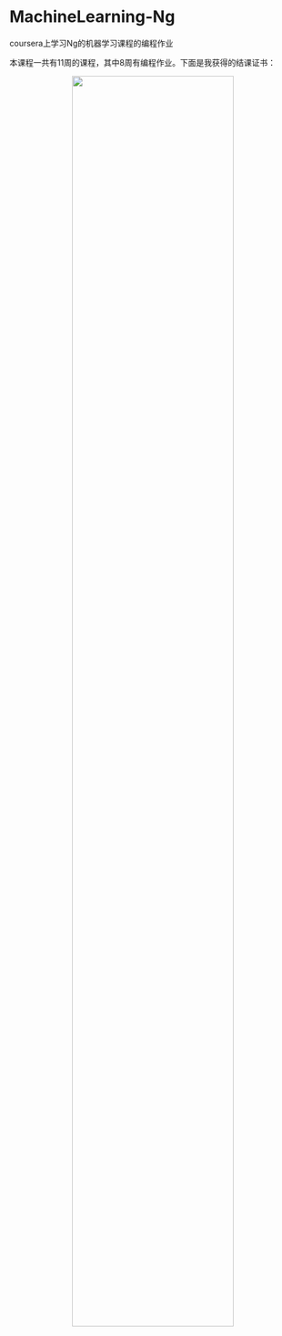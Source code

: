 # MachineLearning-Ng
coursera上学习Ng的机器学习课程的编程作业

本课程一共有11周的课程，其中8周有编程作业。下面是我获得的结课证书：
<div align=center><img src="https://github.com/Lily520/MachineLearning-Ng/raw/master/img/img5.png"; width="75%" height="75%"  align=center/></div>

